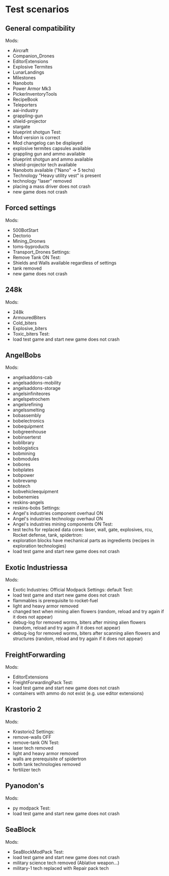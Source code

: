 # Test scenarios

## General compatibility
Mods:
- Aircraft
- Companion_Drones
- EditorExtensions
- Explosive Termites
- LunarLandings
- Milestones
- Nanobots
- Power Armor Mk3
- PickerInventoryTools
- RecipeBook
- Teleporters
- aai-industry
- grappling-gun
- shield-projector
- stargate
- blueprint shotgun
Test:
- Mod version is correct
- Mod changelog can be displayed
- explosive termites capsules available
- grappling gun and ammo available
- blueprint shotgun and ammo available
- shield-projector tech available
- Nanobots available ("Nano" -> 5 techs)
- Technology "Heavy utility vest" is present 
- technology "laser" removed
- placing a mass driver does not crash
- new game does not crash


## Forced settings
Mods:
- 500BotStart
- Dectorio
- Mining_Dronws
- toms-byproducts
- Transport_Drones
Settings:
- Remove Tank ON
Test:
- Shields and Walls available regardless of settings
- tank removed
- new game does not crash


## 248k
Mods:
- 248k
- ArmouredBiters
- Cold_biters
- Explosive_biters
- Toxic_biters
Test:
- load test game and start new game does not crash


## AngelBobs
Mods:
- angelsaddons-cab
- angelsaddons-mobility
- angelsaddons-storage
- angelsinfiniteores
- angelspetrochem
- angelsrefining
- angelssmelting
- bobassembly
- bobelectronics
- bobequipment
- bobgreenhouse
- bobinserterst
- boblibrary
- boblogistics
- bobmining
- bobmodules
- bobores
- bobplates
- bobpower
- bobrevamp
- bobtech
- bobvehicleequipment
- bobenemies
- reskins-angels
- reskins-bobs
Settings:
- Angel's industries component overhaul ON
- Angel's industries technology overhaul ON
- Angel's industries mining components ON
Test:
- test techs for replaced data cores laser, wall, gate, explosives, rcu, Rocket defense, tank, spidertron:
- exploration blocks have mechanical parts as ingredients (recipes in exploration technologies) 
- load test game and start new game does not crash


## Exotic Industriessa
Mods:
- Exotic Industries: Official Modpack
Settings: default
Test:
- load test game and start new game does not crash
- flammables is prerequisite to rocket-fuel
- light and heavy armor removed
- changed text when mining alien flowers (random, reload and try again if it does not appear)
- debug-log for removed worms, biters after mining alien flowers (random, reload and try again if it does not appear)
- debug-log for removed worms, biters after scanning alien flowers and structures (random, reload and try again if it does not appear)


## FreightForwarding
Mods:
- EditorExtensions
- FreightForwardingPack
Test:
- load test game and start new game does not crash
- containers with ammo do not exist (e.g. use editor extensions)

## Krastorio 2
Mods:
- Krastorio2
Settings:
- remove-walls OFF
- remove-tank ON
Test:
- laser tech removed
- light and heavy armor removed
- walls are prerequisite of spidertron
- both tank technologies removed
- fertilizer tech


## Pyanodon's
Mods:
- py modpack
Test:
- load test game and start new game does not crash


## SeaBlock
Mods:
- SeaBlockModPack
Test:
- load test game and start new game does not crash
- military science tech removed (Ablative weapon...)
- military-1 tech replaced with Repair pack tech
